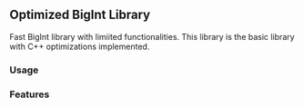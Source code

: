 ## Optimized BigInt Library 

Fast BigInt library with limiited functionalities. This library is the basic library with C++ optimizations implemented. 

### Usage


### Features

